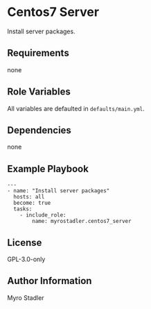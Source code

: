 Centos7 Server
==============

Install server packages.

Requirements
------------

none

Role Variables
--------------

All variables are defaulted in `defaults/main.yml`.

Dependencies
------------

none

Example Playbook
----------------

```
---
- name: "Install server packages"
  hosts: all
  become: true
  tasks:
    - include_role:
        name: myrostadler.centos7_server
```

License
-------

GPL-3.0-only

Author Information
------------------

Myro Stadler
